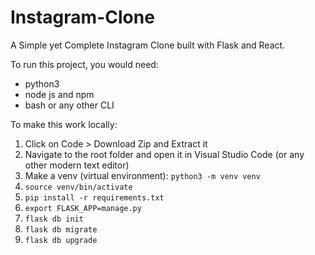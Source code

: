 # Instagram-Clone
A Simple yet Complete Instagram Clone built with Flask and React.

To run this project, you would need:
* python3
* node js and npm
* bash or any other CLI

To make this work locally:

1. Click on Code > Download Zip and Extract it
2. Navigate to the root folder and open it in Visual Studio Code (or any other modern text editor)
3. Make a venv (virtual environment):  `python3 -m venv venv`
4. `source venv/bin/activate`
5. `pip install -r requirements.txt`
6. `export FLASK_APP=manage.py`
7. `flask db init`
8. `flask db migrate`
9. `flask db upgrade`
